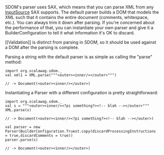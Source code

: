 SDOM's parser uses SAX, which means that you can parse XML from any [InputSource](http://www.saxproject.org/apidoc/org/xml/sax/InputSource.html) SAX supports.  The default parser builds a DOM that models the XML such that it contains the entire document (comments, whitespace, etc.).  You can always trim it down after parsing.  If you're concerned about the performance of that, you can instantiate your own parser and give it a BuilderConfiguration to tell it what information it's OK to discard.

[[Validation]] is distinct from parsing in SDOM, so it should be used against a DOM after the parsing is complete.

Parsing a string with the default parser is as simple as calling the "parse" method:

    import org.scalawag.sdom._
    val xml1 = XML.parse("""<outer><inner/></outer>""")

    // -> Document(<outer><inner/></outer>)

Instantiating a Parser with a different configuration is pretty straightforward:

    import org.scalawag.sdom._
    val s = """<outer><inner/><?pi something?><!-- blah --></outer>"""
    XML.parse(s)

    // -> Document(<outer><inner/><?pi something?><!-- blah --></outer>)
    
    val parser = new Parser(BuilderConfiguration.Truest.copy(discardProcessingInstructions = true,discardComments = true))
    parser.parse(s)

    // -> Document(<outer><inner/></outer>)

